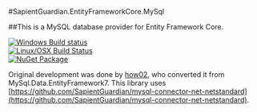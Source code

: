 #SapientGuardian.EntityFrameworkCore.MySql

##This is a MySQL database provider for Entity Framework Core.

[![Windows Build status](https://ci.appveyor.com/api/projects/status/lqpvh2g4hb8u0ndq?svg=true)](https://ci.appveyor.com/project/SapientGuardian/sapientguardian-entityframeworkcore-mysql)<br />
[![Linux/OSX Build Status](https://travis-ci.org/SapientGuardian/SapientGuardian.EntityFrameworkCore.MySql.png)](https://travis-ci.org/SapientGuardian/SapientGuardian.EntityFrameworkCore.MySql)<br />
[![NuGet Package](https://img.shields.io/nuget/vpre/SapientGuardian.EntityFrameworkCore.MySql.svg)](https://www.nuget.org/packages/SapientGuardian.EntityFrameworkCore.MySql/)

Original development was done by [how02](https://github.com/how02), who converted it from MySql.Data.EntityFramework7. This library uses [https://github.com/SapientGuardian/mysql-connector-net-netstandard](https://github.com/SapientGuardian/mysql-connector-net-netstandard).